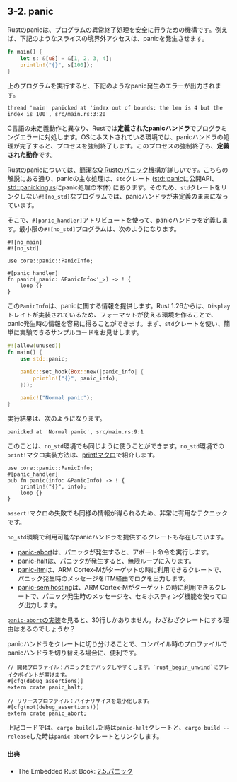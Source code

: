 ## 3-2. panic

Rustのpanicは、プログラムの異常終了処理を安全に行うための機構です。例えば、下記のようなスライスの境界外アクセスは、panicを発生させます。

```rust
fn main() {
    let s: &[u8] = &[1, 2, 3, 4];
    println!("{}", s[100]);
}
```

上のプログラムを実行すると、下記のようなpanic発生のエラーが出力されます。

```
thread 'main' panicked at 'index out of bounds: the len is 4 but the index is 100', src/main.rs:3:20
```

C言語の未定義動作と異なり、Rustでは**定義されたpanicハンドラ**でプログラミングエラーに対処します。OSにホストされている環境では、panicハンドラの処理が完了すると、プロセスを強制終了します。このプロセスの強制終了も、**定義された動作**です。

Rustのpanicについては、[簡潔なQ Rustのパニック機構]が詳しいです。こちらの解説にある通り、panicの主な処理は、`std`クレート ([std::panic]に公開API、[std::panicking.rs]にpanic処理の本体) にあります。そのため、`std`クレートをリンクしない`#![no_std]`なプログラムでは、panicハンドラが未定義のままになっています。

[簡潔なQ Rustのパニック機構]: https://qnighy.hatenablog.com/entry/2018/02/18/223000
[std::panic]: https://doc.rust-lang.org/std/macro.panic.html
[std::panicking.rs]: https://github.com/rust-lang/rust/blob/stable/src/libstd/panicking.rs

そこで、`#[panic_handler]`アトリビュートを使って、panicハンドラを定義します。最小限の`#![no_std]`プログラムは、次のようになります。

```rust,ignore
#![no_main]
#![no_std]

use core::panic::PanicInfo;

#[panic_handler]
fn panic(_panic: &PanicInfo<'_>) -> ! {
    loop {}
}
```

この`PanicInfo`は、panicに関する情報を提供します。Rust 1.26からは、`Display`トレイトが実装されているため、フォーマットが使える環境を作ることで、panic発生時の情報を容易に得ることができます。まず、`std`クレートを使い、簡単に実験できるサンプルコードをお見せします。

```rust
#![allow(unused)]
fn main() {
    use std::panic;

    panic::set_hook(Box::new(|panic_info| {
        println!("{}", panic_info);
    }));

    panic!("Normal panic");
}
```

実行結果は、次のようになります。

```
panicked at 'Normal panic', src/main.rs:9:1
```

このことは、`no_std`環境でも同じように使うことができます。`no_std`環境での`print!`マクロ実装方法は、[print!マクロ]で紹介します。

[print!マクロ]: print.html

```rust,ignore
use core::panic::PanicInfo;
#[panic_handler]
pub fn panic(info: &PanicInfo) -> ! {
    println!("{}", info);
    loop {}
}
```

`assert!`マクロの失敗でも同様の情報が得られるため、非常に有用なテクニックです。

`no_std`環境で利用可能なpanicハンドラを提供するクレートも存在しています。

- [panic-abort]は、パニックが発生すると、アボート命令を実行します。
- [panic-halt]は、パニックが発生すると、無限ループに入ります。
- [panic-itm]は、ARM Cortex-Mがターゲットの時に利用できるクレートで、パニック発生時のメッセージをITM経由でログを出力します。
- [panic-semihosting]は、ARM Cortex-Mがターゲットの時に利用できるクレートで、パニック発生時のメッセージを、セミホスティング機能を使ってログ出力します。

[panic-abort]: https://crates.io/crates/panic-abort
[panic-halt]: https://crates.io/crates/panic-halt
[panic-itm]: https://crates.io/crates/panic-itm
[panic-semihosting]: https://crates.io/crates/panic-semihosting

[`panic-abort`の実装]を見ると、30行しかありません。わざわざクレートにする理由はあるのでしょうか？

[`panic-abort`の実装]: https://github.com/japaric/panic-abort/blob/master/src/lib.rs

panicハンドラをクレートに切り分けることで、コンパイル時のプロファイルでpanicハンドラを切り替える場合に、便利です。

```rust,ignore
// 開発プロファイル：パニックをデバッグしやすくします。`rust_begin_unwind`にブレイクポイントが置けます。
#[cfg(debug_assertions)]
extern crate panic_halt;

// リリースプロファイル：バイナリサイズを最小化します。
#[cfg(not(debug_assertions))]
extern crate panic_abort;
```

上記コードでは、`cargo build`した時は`panic-halt`クレートと、`cargo build --release`した時は`panic-abort`クレートとリンクします。

#### 出典

- The Embedded Rust Book: [2.5.パニック]

[2.5.パニック]: https://tomoyuki-nakabayashi.github.io/book/start/panicking.html
